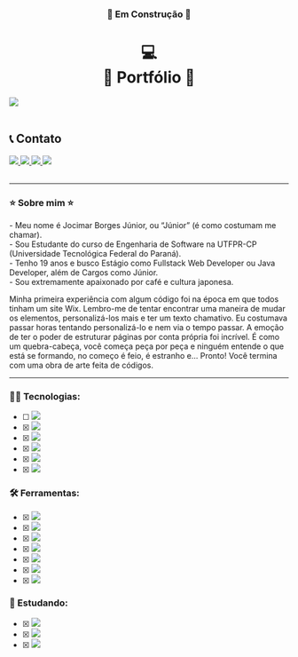 <h3 align="center"> 🚧 Em Construção 🚧 </h3>
<h1 align="center"> 💻<br>🔴 Portfólio 🔴 </h1>
<img src="https://github.com/user-attachments/assets/3985a9a3-fef7-4685-adb1-b87aa9125cd7" target="_blank">

<div class="contatos">
<br>
  <h2> 📞 Contato </h2>
  <a href="https://www.linkedin.com/in/jocimar-borges-j%C3%BAnior-b14650298/" target="_blank">
    <img src="https://img.shields.io/badge/Linkedin-blue?style=for-the-badge&logo=linkedin&logoColor=white" target="_blank">
  </a>
  <a href="mailto:jocimarjuniorrr6@outlook.com" target="_blank">
    <img src="https://img.shields.io/badge/Email-red?style=for-the-badge&logo=maildotcom&logoColor=white" target="_blank">
  </a>
  <a href="https://www.instagram.com/junior.bj18/" target="_blank">
    <img src="https://img.shields.io/badge/Instagram-hotpink?style=for-the-badge&logo=Instagram&logoColor=white" target="_blank">
  </a>
  <a href="https://t.me/jocimarjunior" target="_blank">
    <img src="https://img.shields.io/badge/Telegram-royalblue?style=for-the-badge&logo=telegram&logoColor=white" target="_blank">
  </a>
    
</div>
<br>

***

<h3>⭐ Sobre mim ⭐</h3>
<p>
- Meu nome é Jocimar Borges Júnior, ou “Júnior” (é como costumam me chamar).<br>
  - Sou Estudante do curso de Engenharia de Software na UTFPR-CP (Universidade Tecnológica Federal do Paraná).<br>
  - Tenho 19 anos e busco Estágio como Fullstack Web Developer ou Java Developer, além de Cargos como Júnior.<br>
  - Sou extremamente apaixonado por café e cultura japonesa.

Minha primeira experiência com algum código foi na época em que todos tinham um site Wix. Lembro-me de tentar encontrar uma maneira de mudar os elementos, personalizá-los mais e ter um texto chamativo. Eu costumava passar horas tentando personalizá-lo e nem via o tempo passar. A emoção de ter o poder de estruturar páginas por conta própria foi incrível. É como um quebra-cabeça, você começa peça por peça e ninguém entende o que está se formando, no começo é feio, é estranho e... Pronto! Você termina com uma obra de arte feita de códigos.
</p>

***

<p align="left">
  <h3>
    👨‍💻 Tecnologias:
  </h3>

  - [ ] <img src="https://img.shields.io/badge/Javascript-181818.svg?style=flat-square&logo=javascript&logoColor=%23F7DF1E"/>
  - [X] <img src="https://img.shields.io/badge/Html5-181818.svg?style=flat-square&logo=html5&logoColor=%23E34F26"/>
  - [X] <img src="https://img.shields.io/badge/Css3-181818.svg?style=flat-square&logo=css3&logoColor=%231572B6"/>
  - [X] <img src="https://img.shields.io/badge/Linguagem C-181818.svg?style=flat-square&logo=c&logoColor=%233776AB"/>
  - [X] <img src="https://img.shields.io/badge/Sql-181818.svg?style=flat-square&logo=sqlite&logoColor=royalblue"/>
  - [X] <img src="https://img.shields.io/badge/Java-181818.svg?style=flat-square&logo=gitea&logoColor=lightblue"/>

  <h3>
    🛠️ Ferramentas:
  </h3>
  
  - [X] <img src="https://img.shields.io/badge/Figma-181818.svg?style=flat-square&logo=figma&logoColor=F24E1E"/>
  - [X] <img src="https://img.shields.io/badge/Canva-181818.svg?style=flat-square&logo=canva&logoColor=B29DD9"/>
  - [X] <img src="https://img.shields.io/badge/Notion-181818.svg?style=flat-square&logo=notion&logoColor=white"/>
  - [X] <img src="https://img.shields.io/badge/Monday-181818.svg?style=flat-square&logo=awsorganizations&logoColor=ff7f1a"/>
  - [X] <img src="https://img.shields.io/badge/Pycharm-181818.svg?style=flat-square&logo=pycharm&logoColor=white"/>
  - [X] <img src="https://img.shields.io/badge/VS Code-181818.svg?style=flat-square&logo=htmx&logoColor=007ACC"/>
  - [X] <img src="https://img.shields.io/badge/Pacote Office-181818.svg?style=flat-square&logo=onlyoffice&logoColor=green"/>

  <h3>
    📕 Estudando:
  </h3>
  
  - [X] <img src="https://img.shields.io/badge/Desenvolvimento Web (FullStack)-181818.svg?style=flat-square&logo=wikiquote&logoColor=lightblue"/>
  - [X] <img src="https://img.shields.io/badge/UX/UI Design-181818.svg?style=flat-square&logo=codeblocks&logoColor=pink"/>
  - [X] <img src="https://img.shields.io/badge/Qualidade de Software (ISO's)-181818.svg?style=flat-square&logo=quicklook&logoColor=red"/>
  
</p>
<!---
JocimarBJ/JocimarBJ is a ✨ special ✨ repository because its `README.md` (this file) appears on your GitHub profile.
You can click the Preview link to take a look at your changes.
--->
